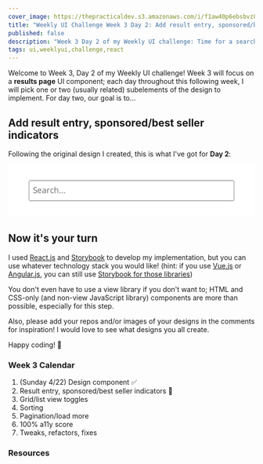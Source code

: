 ```yaml
---
cover_image: https://thepracticaldev.s3.amazonaws.com/i/f1aw40p6ebsbvz8sjrto.jpg
title: "Weekly UI Challenge Week 3 Day 2: Add result entry, sponsored/best seller indicators"
published: false
description: "Week 3 Day 2 of my Weekly UI challenge: Time for a search party"
tags: ui,weeklyui,challenge,react
---
```


Welcome to Week 3, Day 2 of my Weekly UI challenge! Week 3 will focus on a **results page** UI component; each day throughout this following week, I will pick one or two (usually related) subelements of the design to implement. For day two, our goal is to…

## Add result entry, sponsored/best seller indicators

<!-- CONTENT -->

Following the original design I created, this is what I've got for **Day 2**:

![A search bar component, with input text element](https://raw.githubusercontent.com/geoffdavis92/weekly-ui-assets/master/search-bar/day2/w2d2-final-sized.png)

<!-- CONTENT -->

## Now it's your turn

I used [React.js](https://reactjs.org) and [Storybook](http://storybook.js.org) to develop my implementation, but you can use whatever technology stack you would like! (hint: if you use [Vue.js](https://vuejs.org/) or [Angular.js](https://angularjs.org), you can still use [Storybook for those libraries](https://storybook.js.org/basics/slow-start-guide/))

You don't even have to use a view library if you don't want to; HTML and CSS-only (and non-view JavaScript library) components are more than possible, especially for this step.

Also, please add your repos and/or images of your designs in the comments for inspiration! I would love to see what designs you all create.

Happy coding! 🎉

### Week 3 Calendar

1. (Sunday 4/22) Design component ✅
2. Result entry, sponsored/best seller indicators 🎯
3. Grid/list view toggles
4. Sorting
5. Pagination/load more
6. 100% a11y score
7. Tweaks, refactors, fixes

### Resources

<!-- RESOURCES -->
